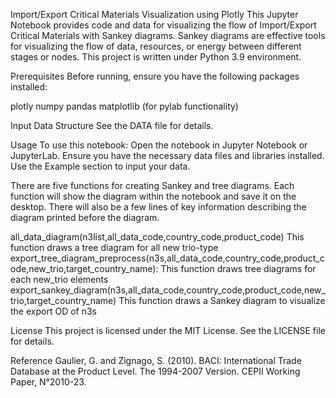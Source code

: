 Import/Export Critical Materials Visualization using Plotly
This Jupyter Notebook provides code and data for visualizing the flow of Import/Export Critical Materials with Sankey diagrams. Sankey diagrams are effective tools for visualizing the flow of data, resources, or energy between different stages or nodes. This project is written under Python 3.9 environment.

Prerequisites
Before running, ensure you have the following packages installed:

plotly
numpy
pandas
matplotlib (for pylab functionality)


Input Data Structure
See the DATA file for details. 

Usage
To use this notebook:
Open the notebook in Jupyter Notebook or JupyterLab.
Ensure you have the necessary data files and libraries installed.
Use the Example section to input your data. 

There are five functions for creating Sankey and tree diagrams. 
Each function will show the diagram within the notebook and save it on the desktop. 
There will also be a few lines of key information describing the diagram printed before the diagram. 

all_data_diagram(n3list,all_data_code,country_code,product_code)
    This function draws a tree diagram for all new trio-type 
export_tree_diagram_preprocess(n3s,all_data_code,country_code,product_code,new_trio,target_country_name):
    This function draws tree diagrams for each new_trio elements
export_sankey_diagram(n3s,all_data_code,country_code,product_code,new_trio,target_country_name)
    This function draws a Sankey diagram to visualize the export OD of n3s

License
This project is licensed under the MIT License. See the LICENSE file for details.

Reference
Gaulier, G. and Zignago, S. (2010). BACI: International Trade Database at the Product Level. The 1994-2007 Version. CEPII Working Paper, N°2010-23.
